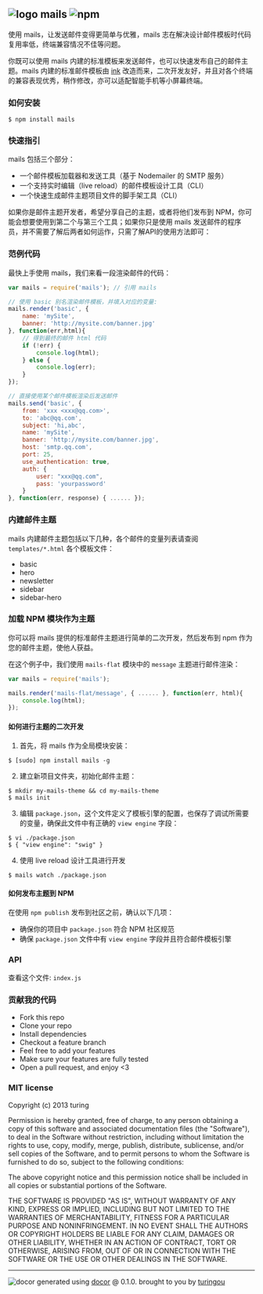 ## ![logo](http://ww2.sinaimg.cn/large/61ff0de3gw1eajmy0wdikj2014014wea.jpg) mails ![npm](https://badge.fury.io/js/mails.png)

使用 mails，让发送邮件变得更简单与优雅，mails 志在解决设计邮件模板时代码复用率低，终端兼容情况不佳等问题。

你既可以使用 mails 内建的标准模板来发送邮件，也可以快速发布自己的邮件主题。mails 内建的标准邮件模板由 [ink](http://zurb.com/ink) 改造而来，二次开发友好，并且对各个终端的兼容表现优秀，稍作修改，亦可以适配智能手机等小屏幕终端。

### 如何安装
````
$ npm install mails
````

### 快速指引

mails 包括三个部分：

- 一个邮件模板加载器和发送工具（基于 Nodemailer 的 SMTP 服务）  
- 一个支持实时编辑（live reload）的邮件模板设计工具（CLI）  
- 一个快速生成邮件主题项目文件的脚手架工具（CLI）  

如果你是邮件主题开发者，希望分享自己的主题，或者将他们发布到 NPM，你可能会想要使用到第二个与第三个工具；如果你只是使用 mails 发送邮件的程序员，并不需要了解后两者如何运作，只需了解API的使用方法即可：

### 范例代码
最快上手使用 mails，我们来看一段渲染邮件的代码：
````javascript
var mails = require('mails'); // 引用 mails

// 使用 basic 别名渲染邮件模板，并填入对应的变量:
mails.render('basic', {
    name: 'mySite',
    banner: 'http://mysite.com/banner.jpg'
}, function(err,html){
    // 得到最终的邮件 html 代码
    if (!err) {
        console.log(html);
    } else {
        console.log(err);
    }
});

// 直接使用某个邮件模板渲染后发送邮件
mails.send('basic', {
    from: 'xxx <xxx@qq.com>',
    to: 'abc@qq.com',
    subject: 'hi,abc',
    name: 'mySite',
    banner: 'http://mysite.com/banner.jpg',
    host: 'smtp.qq.com',
    port: 25,
    use_authentication: true,
    auth: {
        user: "xxx@qq.com",
        pass: 'yourpassword'
    }
}, function(err, response) { ...... });
````
### 内建邮件主题
mails 内建邮件主题包括以下几种，各个邮件的变量列表请查阅 `templates/*.html` 各个模板文件：

- basic
- hero
- newsletter
- sidebar
- sidebar-hero

### 加载 NPM 模块作为主题
你可以将 mails 提供的标准邮件主题进行简单的二次开发，然后发布到 npm 作为您的邮件主题，使他人获益。

在这个例子中，我们使用 `mails-flat` 模块中的 `message` 主题进行邮件渲染：
````javascript
var mails = require('mails');

mails.render('mails-flat/message', { ...... }, function(err, html){
    console.log(html);
});
````
#### 如何进行主题的二次开发

1. 首先，将 mails 作为全局模块安装：

````
$ [sudo] npm install mails -g
````

2. 建立新项目文件夹，初始化邮件主题：

````
$ mkdir my-mails-theme && cd my-mails-theme
$ mails init
````

3. 编辑 `package.json`，这个文件定义了模板引擎的配置，也保存了调试所需要的变量，确保此文件中有正确的 `view engine` 字段：

````
$ vi ./package.json
$ { "view engine": "swig" }
````

4. 使用 live reload 设计工具进行开发

````
$ mails watch ./package.json 
````


#### 如何发布主题到 NPM
在使用 `npm publish` 发布到社区之前，确认以下几项：
- 确保你的项目中 `package.json` 符合 NPM 社区规范
- 确保 `package.json` 文件中有 `view engine` 字段并且符合邮件模板引擎

### API
查看这个文件: `index.js`

### 贡献我的代码
- Fork this repo
- Clone your repo
- Install dependencies
- Checkout a feature branch
- Feel free to add your features
- Make sure your features are fully tested
- Open a pull request, and enjoy <3

### MIT license
Copyright (c) 2013 turing

Permission is hereby granted, free of charge, to any person obtaining a copy
of this software and associated documentation files (the "Software"), to deal
in the Software without restriction, including without limitation the rights
to use, copy, modify, merge, publish, distribute, sublicense, and/or sell
copies of the Software, and to permit persons to whom the Software is
furnished to do so, subject to the following conditions:

The above copyright notice and this permission notice shall be included in
all copies or substantial portions of the Software.

THE SOFTWARE IS PROVIDED "AS IS", WITHOUT WARRANTY OF ANY KIND, EXPRESS OR
IMPLIED, INCLUDING BUT NOT LIMITED TO THE WARRANTIES OF MERCHANTABILITY,
FITNESS FOR A PARTICULAR PURPOSE AND NONINFRINGEMENT. IN NO EVENT SHALL THE
AUTHORS OR COPYRIGHT HOLDERS BE LIABLE FOR ANY CLAIM, DAMAGES OR OTHER
LIABILITY, WHETHER IN AN ACTION OF CONTRACT, TORT OR OTHERWISE, ARISING FROM,
OUT OF OR IN CONNECTION WITH THE SOFTWARE OR THE USE OR OTHER DEALINGS IN
THE SOFTWARE.


---
![docor](https://cdn1.iconfinder.com/data/icons/windows8_icons_iconpharm/26/doctor.png)
generated using [docor](https://github.com/turingou/docor.git) @ 0.1.0. brought to you by [turingou](https://github.com/turingou)